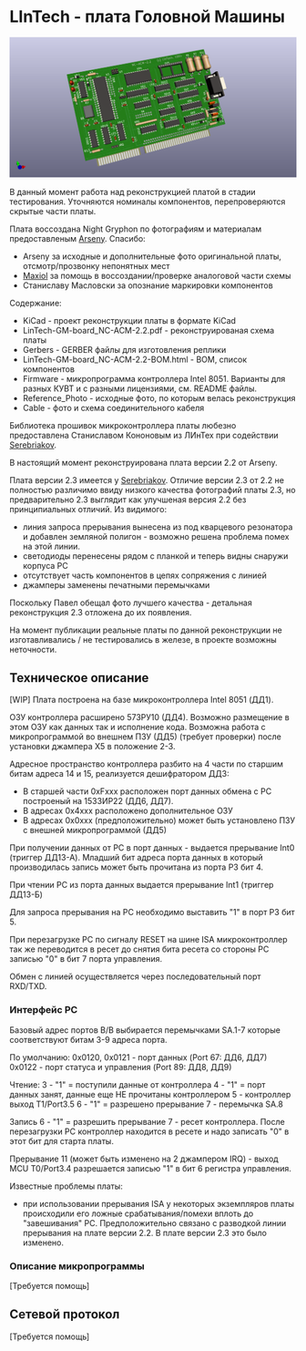 # LInTech - плата Головной Машины
![3D  модель платы](./KiCad/LinTech-GM-board_NC-ACM-2.2.png)

В данный момент работа над реконструкцией платой в стадии тестирования. Уточняются номиналы компонентов, перепроверяются скрытые части платы.

Плата воссоздана Night Gryphon по фотографиям и материалам предоставленым [Arseny](http://uknc.narod.ru/).
Спасибо:
- Arseny за исходные и дополнительные фото оригинальной платы, отсмотр/прозвонку непонятных мест
- [Maxiol](https://forum.maxiol.com/) за помощь в воссоздании/проверке аналоговой части схемы
- Станиславу Масловски за опознание маркировки компонентов

Содержание:
- KiCad - проект реконструкции платы в формате KiCad
- LinTech-GM-board_NC-ACM-2.2.pdf - реконструированая схема платы
- Gerbers - GERBER файлы для изготовления реплики
- LinTech-GM-board_NC-ACM-2.2-BOM.html - BOM, список компонентов
- Firmware - микропрограмма контроллера Intel 8051. Варианты для разных КУВТ и с разными лицензиями, см. README файлы.
- Reference_Photo - исходные фото, по которым велась реконструкция
- Cable - фото и схема соединительного кабеля

Библиотека прошивок микроконтроллера платы любезно предоставлена Станиславом Кононовым из ЛИнТех при содействии [Serebriakov](https://zx-pk.ru/members/7629-serebriakov.html).

В настоящий момент реконструирована плата версии 2.2 от Arseny. 

Плата версии 2.3 имеется у [Serebriakov](https://zx-pk.ru/members/7629-serebriakov.html). 
Отличие версии 2.3 от 2.2 не полностью различимо ввиду низкого качества фотографий платы 2.3, но предварительно 2.3 выглядит как улучшеная версия 2.2 без принципиальных отличий. Из видимого:
- линия запроса прерывания вынесена из под кварцевого резонатора и добавлен земляной полигон - возможно решена проблема помех на этой линии.
- светодиоды перенесены рядом с планкой и теперь видны снаружи корпуса РС
- отсутствует часть компонентов в цепях сопряжения с линией
- джамперы заменены печатными перемычками

Поскольку Павел обещал фото лучшего качества - детальная реконструкция 2.3 отложена до их появления. 

На момент публикации реальные платы по данной реконструкции не изготавливались / не тестировались в железе, в проекте возможны неточности.

## Техническое описание
[WIP]
Плата построена на базе микроконтроллера Intel 8051 (ДД1).
 
ОЗУ контроллера расширено 573РУ10 (ДД4). Возможно размещение в этом ОЗУ как данных так и исполнение кода.
Возможна работа с микропрограммой во внешнем ПЗУ (ДД5) (требует проверки) после установки джампера Х5 в положение 2-3.

Адресное пространство контроллера разбито на 4 части по старшим битам адреса 14 и 15, реализуется дешифратором ДД3:
- В старшей части 0xFххх расположен порт данных обмена с РС построеный на 1533ИР22 (ДД6, ДД7). 
- В адресах 0х4ххх расположено дополнительное ОЗУ
- В адресах 0х0ххх (предположительно) может быть установлено ПЗУ с внешней микропрограммой (ДД5)

При получении данных от РС в порт данных - выдается прерывание Int0 (триггер ДД13-А). Младший бит адреса порта данных в который производилась запись может быть прочитана из порта Р3 бит 4.

При чтении РС из порта данных выдается прерывание Int1 (триггер ДД13-Б)

Для запроса прерывания на РС необходимо выставить "1" в порт Р3 бит 5.

При перезагрузке РС по сигналу RESET на шине ISA микроконтроллер так же переводится в ресет до снятия бита ресета со стороны РС записью "0" в бит 7 порта управления.

Обмен с линией осуществляется через последовательный порт RXD/TXD.


### Интерфейс PC
Базовый адрес портов В/В выбирается перемычками SA.1-7 которые соответствуют битам 3-9 адреса порта.

По умолчанию:
0x0120, 0х0121 - порт данных (Port 67: ДД6, ДД7)
0x0122 - порт статуса и управления (Port 89: ДД8, ДД9)

Чтение:
	3 - "1" = поступили данные от контроллера
	4 - "1" = порт данных занят, данные еще НЕ прочитаны контроллером
	5 - контроллер выход T1/Port3.5
	6 - "1" = разрешено прерывание
	7 - перемычка SA.8

Запись
	6 - "1" = разрешить прерывание
	7 - ресет контроллера. После перезагрузки PC контроллер находится в ресете и надо записать "0" в этот бит для старта платы.

Прерывание 11 (может быть изменено на 2 джампером IRQ) - выход MCU T0/Port3.4 разрешается записью "1" в бит 6 регистра управления.

Известные проблемы платы:
- при использовании прерывания ISA у некоторых экземпляров платы происходили его ложные срабатывания/помехи вплоть до "завешивания" РС. 
Предположительно связано с разводкой линии прерывания на плате версии 2.2. В плате версии 2.3 это было изменено.

### Описание микропрограммы
[Требуется помощь]

## Сетевой протокол
[Требуется помощь]